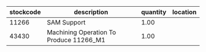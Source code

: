 |stockcode|description|quantity|location|
|---------|-----------|--------|--------|
|11266|SAM Support|1.00||
|43430|Machining Operation To Produce 11266_M1|1.00||
